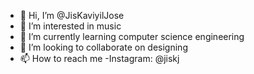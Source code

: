 - 👋 Hi, I’m @JisKaviyilJose
- 👀 I’m interested in music
- 🌱 I’m currently learning computer science engineering
- 💞️ I’m looking to collaborate on designing
- 📫 How to reach me -Instagram: @jiskj

<!---
JisKaviyilJose/JisKaviyilJose is a ✨ special ✨ repository because its `README.md` (this file) appears on your GitHub profile.
You can click the Preview link to take a look at your changes.
--->
